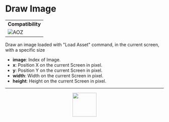 # Draw Image
<table><tr><td colspan="2"><b>Compatibility</b></td></tr><tr><td><img src="https://drive.google.com/uc?export=view&id=1NbXQFq8_hw18wZSmQiAaH8PEkx0iN0ue" valign="center" all="AOZ" title="AOZ" /></td></tr></table>

Draw an image loaded with "Load Asset" command, in the current screen, with a specific size
- **image**: Index of Image.
- **x**: Position X on the current Screen in pixel.
- **y**: Position Y on the current Screen in pixel.
- **width**: Width on the current Screen in pixel.
- **height**: Height on the current Screen in pixel.
---
<p align="center"><img valign="middle" width="76px" src="https://drive.google.com/uc?export=view&id=1c2KO0LJpvMS9X9CAGV6dOfciR7OWhdKA" /></p>